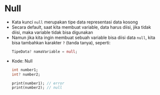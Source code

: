 # Null
* Kata kunci ``` null ``` merupakan tipe data representasi data kosong
* Secara default, saat kita membuat variable, data harus diisi, jika tidak diisi, maka variable tidak bisa digunakan
* Namun jika kita ingin membuat sebuah variable bisa diisi data ``` null ```, kita bisa tambahkan karakter ``` ? ``` (tanda tanya), seperti:
  ```dart
  TipeData? namaVariable = null;
  ```
* Kode: Null
  ```dart
  int number1;
  int? number2;

  print(number1); // error
  print(number2); // null
  ```